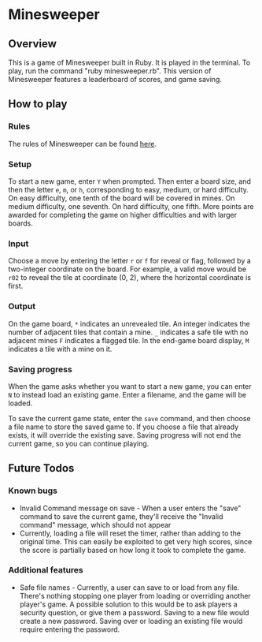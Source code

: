 Minesweeper
===========

## Overview

This is a game of Minesweeper built in Ruby. It is played in the terminal. To play, run the command "ruby minesweeper.rb". This version of Minesweeper features a leaderboard of scores, and game saving. 

## How to play

### Rules

The rules of Minesweeper can be found [here](http://en.wikipedia.org/wiki/Minesweeper_(video_game)#Overview).

### Setup

To start a new game, enter `Y` when prompted. Then enter a board size, and then the letter `e`, `m`, or `h`, corresponding to easy, medium, or hard difficulty. On easy difficulty, one tenth of the board will be covered in mines. On medium difficulty, one seventh. On hard difficulty, one fifth. More points are awarded for completing the game on higher difficulties and with larger boards. 

### Input

Choose a move by entering the letter `r` or `f` for reveal or flag, followed by a two-integer coordinate on the board. For example, a valid move would be `r02` to reveal the tile at coordinate (0, 2), where the horizontal coordinate is first. 

### Output

On the game board, `*` indicates an unrevealed tile. An integer indicates the number of adjacent tiles that contain a mine. `_` indicates a safe tile with no adjacent mines `F` indicates a flagged tile. In the end-game board display, `M` indicates a tile with a mine on it. 

### Saving progress

When the game asks whether you want to start a new game, you can enter `N` to instead load an existing game. Enter a filename, and the game will be loaded. 

To save the current game state, enter the `save` command, and then choose a file name to store the saved game to. If you choose a file that already exists, it will override the existing save. Saving progress will not end the current game, so you can continue playing. 

## Future Todos

### Known bugs

* Invalid Command message on save - When a user enters the "save" command to save the current game, they'll receive the "Invalid command" message, which should not appear
* Currently, loading a file will reset the timer, rather than adding to the original time. This can easily be exploited to get very high scores, since the score is partially based on how long it took to complete the game. 

### Additional features
 * Safe file names - Currently, a user can save to or load from any file. There's nothing stopping one player from loading or overriding another player's game. A possible solution to this would be to ask players a security question, or give them a password. Saving to a new file would create a new password. Saving over or loading an existing file would require entering the password. 
